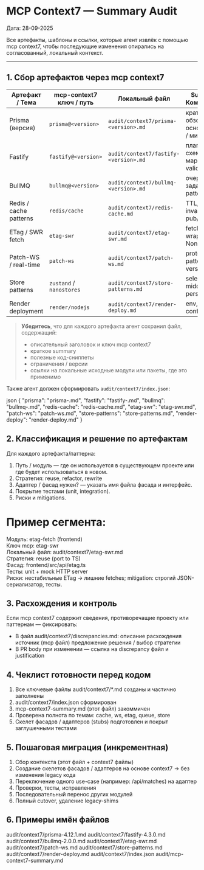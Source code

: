 # MCP Context7 — Summary Audit

Дата: 28-09-2025

Все артефакты, шаблоны и ссылки, которые агент извлёк с помощью mcp context7, чтобы последующие изменения опирались на согласованный, локальный контекст.

---

## 1. Сбор артефактов через mcp context7

| Артефакт / Тема | mcp-context7 ключ / путь | Локальный файл | Summary / Комментарии |
|------------------|----------------------------|------------------|------------------------|
| Prisma (версия) | `prisma@<version>` | `audit/context7/prisma-<version>.md` | краткий обзор / основные API / миграции |
| Fastify | `fastify@<version>` | `audit/context7/fastify-<version>.md` | плагины, схема маршрутов, validation |
| BullMQ | `bullmq@<version>` | `audit/context7/bullmq-<version>.md` | очередь задач, worker patterns |
| Redis / cache patterns | `redis/cache` | `audit/context7/redis-cache.md` | TTL, invalidation, pub/sub |
| ETag / SWR fetch | `etag-swr` | `audit/context7/etag-swr.md` | fetch wrappers, If-None-Match |
| Patch-WS / real-time | `patch-ws` | `audit/context7/patch-ws.md` | protocol patterns, versioning |
| Store patterns | `zustand` / `nanostores` | `audit/context7/store-patterns.md` | selectors, middleware, persistence |
| Render deployment | `render/nodejs` | `audit/context7/render-deploy.md` | env, build/start config |

> **Убедитесь**, что для каждого артефакта агент сохранил файл, содержащий:
> - описательный заголовок и ключ mcp context7  
> - краткое summary  
> - полезные код-сниппеты  
> - ограничения / версии  
> - ссылки на локальные исходные модули или пакеты, где это применимо

Также агент должен сформировать `audit/context7/index.json`:

json
{
  "prisma": "prisma-<version>.md",
  "fastify": "fastify-<version>.md",
  "bullmq": "bullmq-<version>.md",
  "redis-cache": "redis-cache.md",
  "etag-swr": "etag-swr.md",
  "patch-ws": "patch-ws.md",
  "store-patterns": "store-patterns.md",
  "render-deploy": "render-deploy.md"
}


## 2. Классификация и решение по артефактам 

Для каждого артефакта/паттерна:
1. Путь / модуль — где он используется в существующем проекте или где будет использоваться в новом.
2. Стратегия: reuse, refactor, rewrite
3. Адаптер / фасад нужен? — указать имя файла фасада и интерфейс.
4. Покрытие тестами (unit, integration).
5. Риски и mitigations.

# Пример сегмента:
Модуль: etag-fetch (frontend)  
Ключ mcp: etag-swr  
Локальный файл: audit/context7/etag-swr.md  
Стратегия: reuse (port to TS)  
Фасад: frontend/src/api/etag.ts  
Тесты: unit + mock HTTP server  
Риски: нестабильные ETag → лишние fetches; mitigation: строгий JSON-сериализатор, тесты.


## 3. Расхождения и контроль

Если mcp context7 содержит сведения, противоречащие проекту или паттернам — фиксировать:

- В файл audit/context7/discrepancies.md:
описание расхождения
источник (mcp файл)
предложение решения / выбор стратегии
- В PR body при изменении — ссылка на discrepancy файл и justification


## 4. Чеклист готовности перед кодом

 1) Все ключевые файлы audit/context7/*.md созданы и частично заполнены
 2) audit/context7/index.json сформирован
 3) mcp-context7-summary.md (этот файл) закоммичен
 4) Проверена полнота по темам: cache, ws, etag, queue, store
 5) Скeлет фасадов / адаптеров (stubs) подготовлен и покрыт заглушечными тестами


## 5. Пошаговая миграция (инкрементная)

1) Сбор контекста (этот файл + context7 файлы)
2) Создание скелетов фасадов / адаптеров на основе context7 → без изменения legacy кода
3) Переключение одного use-case (например: /api/matches) на адаптер
4) Проверки, тесты, исправления
5) Последовательный перенос других модулей
6) Полный cutover, удаление legacy-shims


## 6. Примеры имён файлов

audit/context7/prisma-4.12.1.md
audit/context7/fastify-4.3.0.md
audit/context7/bullmq-2.0.0.md
audit/context7/etag-swr.md
audit/context7/patch-ws.md
audit/context7/store-patterns.md
audit/context7/render-deploy.md
audit/context7/index.json
audit/mcp-context7-summary.md